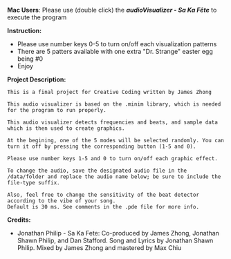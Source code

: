 **Mac Users**: Please use (double click) the **_audioVisualizer - Sa Ka Fête_** to execute the program

**Instruction:**

* Please use number keys 0-5 to turn on/off each visualization patterns
* There are 5 patters available with one extra "Dr. Strange" easter egg being #0
* Enjoy

**Project Description:**

```
This is a final project for Creative Coding written by James Zhong

This audio visualizer is based on the .minim library, which is needed for the program to run properly.

This audio visualizer detects frequencies and beats, and sample data which is then used to create graphics.

At the begining, one of the 5 modes will be selected randomly. You can turn it off by pressing the corresponding button (1-5 and 0).

Please use number keys 1-5 and 0 to turn on/off each graphic effect.

To change the audio, save the designated audio file in the /data/folder and replace the audio name below; be sure to include the file-type suffix.

Also, feel free to change the sensitivity of the beat detector according to the vibe of your song. 
Default is 30 ms. See comments in the .pde file for more info.
```


**Credits:**

* Jonathan Philip - Sa Ka Fete: Co-produced by James Zhong, Jonathan Shawn Philip, and Dan Stafford. Song and Lyrics by Jonathan Shawn Philip. Mixed by James Zhong and mastered by Max Chiu
